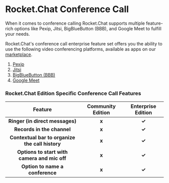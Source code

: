 # Rocket.Chat Conference Call

When it comes to conference calling Rocket.Chat supports multiple feature-rich options like Pexip, Jitsi, BigBlueButton (BBB), and Google Meet to fulfill your needs.&#x20;

Rocket.Chat's conference call enterprise feature set offers you the ability to use the following video conferencing platforms, available as apps on our [marketplace](https://rocket.chat/marketplace).

1. [Pexip](conference-call-admin-guide/pexip-app.md)
2. [Jitsi](conference-call-admin-guide/jitsi-app.md)
3. [BigBlueButton (BBB)](conference-call-admin-guide/bigbluebutton-bbb-app.md)
4. [Google Meet](conference-call-admin-guide/google-meet-app.md)

### **Rocket.Chat Edition Specific** Conference Call **Features**



|                      Feature                     | Community Edition | Enterprise Edition |
| :----------------------------------------------: | :---------------: | :----------------: |
|         **Ringer (in direct messages)**          |       **x**       |        **✓**       |
|            **Records in the channel**            |       **x**       |        **✓**       |
| **Contextual bar to organize the call history**  |       **x**       |        **✓**       |
|   **Options to start with camera and mic off**   |       **x**       |        **✓**       |
|          **Option to name a conference**         |       **x**       |        **✓**       |

